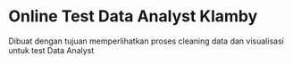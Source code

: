 # Online Test Data Analyst Klamby
Dibuat dengan tujuan memperlihatkan proses cleaning data dan visualisasi untuk test Data Analyst
